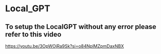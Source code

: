 # Local_GPT
## To setup the LocalGPT without any error please refer to this video
https://youtu.be/3OpWOjRa9Sk?si=o84NplMZpmDaxNBX
